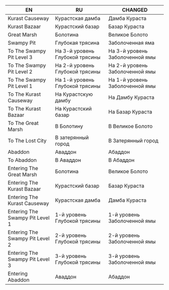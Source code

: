 | EN | RU | CHANGED |
| --- | --- | --- |
| Kurast Causeway | Курастская дамба | Дамба Кураста |
| Kurast Bazaar | Курастский базар | Базар Кураста |
| Great Marsh | Болотина | Великое Болото |
| Swampy Pit | Глубокая трясина | Заболоченная яма |
| To The Swampy Pit Level 3 | На 3-й уровень Глубокой трясины | На 3-й уровень Заболоченной ямы |
| To The Swampy Pit Level 2 | На 2-й уровень Глубокой трясины | На 2-й уровень Заболоченной ямы |
| To The Swampy Pit Level 1 | На 1-й уровень Глубокой трясины | На 1-й уровень Заболоченной ямы |
| To The Kurast Causeway | На Курастскую дамбу | На Дамбу Кураста |
| To The Kurast Bazaar | На Курастский базар | На Базар Кураста |
| To The Great Marsh | В Болотину | В Великое Болото |
| To The Lost City | В затерянный город | В Затерянный город |
| Abaddon | Аваддон | Абаддон |
| To Abaddon | В Аваддон | В Абаддон |
| Entering The Great Marsh | Болотина | Великое Болото |
| Entering The Kurast Bazaar | Курастский базар | Базар Кураста |
| Entering The Kurast Causeway | Курастская дамба | Дамба Кураста |
| Entering The Swampy Pit Level 1 | 1-й уровень Глубокой трясины | 1-й уровень Заболоченной ямы |
| Entering The Swampy Pit Level 2 | 2-й уровень Глубокой трясины | 2-й уровень Заболоченной ямы |
| Entering The Swampy Pit Level 3 | 3-й уровень Глубокой трясины | 3-й уровень Заболоченной ямы |
| Entering Abaddon | Аваддон | Абаддон |
